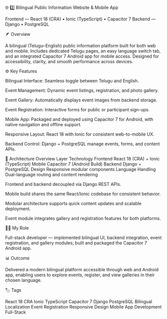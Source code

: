🌐 2️⃣ Bilingual Public Information Website & Mobile App

Frontend — React 18 (CRA) • Ionic (TypeScript) • Capacitor 7
Backend — Django • PostgreSQL

🪶 Overview

A bilingual (Telugu–English) public information platform built for both web and mobile.
Includes dedicated Telugu pages, an easy language switch tab, and an integrated Capacitor 7 Android app for mobile access.
Designed for accessibility, clarity, and smooth performance across devices.

⚙️ Key Features

Bilingual Interface: Seamless toggle between Telugu and English.

Event Management: Dynamic event listings, registration, and photo gallery.

Event Gallery: Automatically displays event images from backend storage.

Event Registration: Interactive forms for public or participant sign-ups.

Mobile App: Packaged and deployed using Capacitor 7 for Android, with native navigation and offline support.

Responsive Layout: React 18 with Ionic for consistent web-to-mobile UX.

Backend Control: Django + PostgreSQL manage events, forms, and content APIs.

🧠 Architecture Overview
Layer	Technology
Frontend	React 18 (CRA) + Ionic (TypeScript)
Mobile	Capacitor 7 (Android Build)
Backend	Django + PostgreSQL
Design	Responsive modular components
Language Handling	Dual-language routing and content rendering

Frontend and backend decoupled via Django REST APIs.

Mobile build shares the same React/Ionic codebase for consistent behavior.

Modular architecture supports quick content updates and scalable deployment.

Event module integrates gallery and registration features for both platforms.

👨‍💻 My Role

Full-stack developer — implemented bilingual UI, backend integration, event registration, and gallery modules; built and packaged the Capacitor 7 Android app.

📊 Outcome

Delivered a modern bilingual platform accessible through web and Android app, enabling users to explore events, register, and view galleries in their chosen language.

🏷️ Tags

React 18 CRA Ionic TypeScript Capacitor 7 Django PostgreSQL
Bilingual Localization Event Registration Responsive Design Mobile App Development Full-Stack